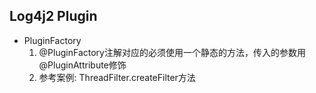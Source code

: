 ## Log4j2 Plugin
- PluginFactory
    1. @PluginFactory注解对应的必须使用一个静态的方法，传入的参数用@PluginAttribute修饰
    2. 参考案例: ThreadFilter.createFilter方法